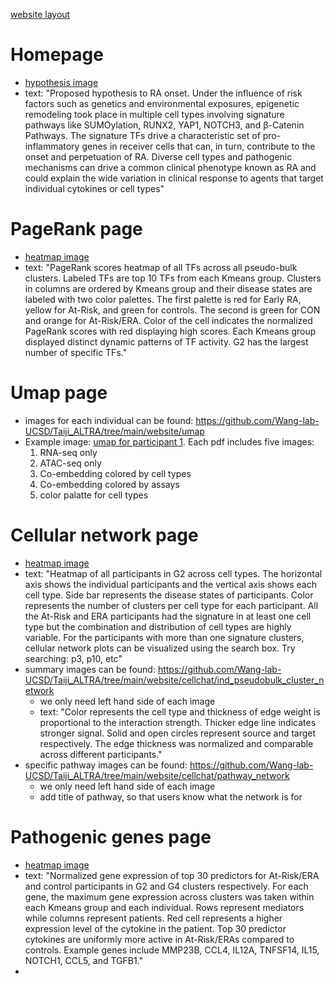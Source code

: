 [website layout](https://github.com/Wang-lab-UCSD/Taiji_ALTRA/blob/main/website/RA%20website.pdf)

# Homepage
-  [hypothesis image](https://github.com/Wang-lab-UCSD/Taiji_ALTRA/blob/main/figures/hypothesis.png)
-  text: "Proposed hypothesis to RA onset. Under the influence of risk factors such as genetics and environmental exposures, epigenetic remodeling took place in multiple cell types involving signature pathways like SUMOylation, RUNX2, YAP1, NOTCH3, and β-Catenin Pathways. The signature TFs drive a characteristic set of pro-inflammatory genes in receiver cells that can, in turn, contribute to the onset and perpetuation of RA. Diverse cell types and pathogenic mechanisms can drive a common clinical phenotype known as RA and could explain the wide variation in clinical response to agents that target individual cytokines or cell types"

# PageRank page
-  [heatmap image](https://github.com/Wang-lab-UCSD/Taiji_ALTRA/blob/main/website/hp_normed2_allTFs_partial_labels.pdf)
-  text: "PageRank scores heatmap of all TFs across all pseudo-bulk clusters. Labeled TFs are top 10 TFs from each Kmeans group. Clusters in columns are ordered by Kmeans group and their disease states are labeled with two color palettes. The first palette is red for Early RA, yellow for At-Risk, and green for controls. The second is green for CON and orange for At-Risk/ERA. Color of the cell indicates the normalized PageRank scores with red displaying high scores. Each Kmeans group displayed distinct dynamic patterns of TF activity. G2 has the largest number of specific TFs."

# Umap page
-  images for each individual can be found: https://github.com/Wang-lab-UCSD/Taiji_ALTRA/tree/main/website/umap 
-  Example image: [umap for participant 1](https://github.com/Wang-lab-UCSD/Taiji_ALTRA/blob/main/website/umap/p1_UMAPs.pdf). Each pdf includes five images:
   1. RNA-seq only
   2. ATAC-seq only
   3. Co-embedding colored by cell types
   4. Co-embedding colored by assays
   5. color palatte for cell types

# Cellular network page
-  [heatmap image](https://github.com/Wang-lab-UCSD/Taiji_ALTRA/blob/main/website/hp_patients_across_celltypes_n_sig_clusters.pdf)
-  text: "Heatmap of all participants in G2 across cell types. The horizontal axis shows the individual participants and the vertical axis shows each cell type. Side bar represents the disease states of participants. Color represents the number of clusters per cell type for each participant. All the At-Risk and ERA participants had the signature in at least one cell type but the combination and distribution of cell types are highly variable. For the participants with more than one signature clusters, cellular network plots can be visualized using the search box. Try searching: p3, p10, etc"
-  summary images can be found: https://github.com/Wang-lab-UCSD/Taiji_ALTRA/tree/main/website/cellchat/ind_pseudobulk_cluster_network
    - we only need left hand side of each image
    - text: "Color represents the cell type and thickness of edge weight is proportional to the interaction strength. Thicker edge line indicates stronger signal. Solid and open circles represent source and target respectively. The edge thickness was normalized and comparable across different participants."
-  specific pathway images can be found: https://github.com/Wang-lab-UCSD/Taiji_ALTRA/tree/main/website/cellchat/pathway_network
     - we only need left hand side of each image
     - add title of pathway, so that users know what the network is for

# Pathogenic genes page
-  [heatmap image](https://github.com/Wang-lab-UCSD/Taiji_ALTRA/blob/main/website/hp_top30_feature_rna_max.pdf)
-  text: "Normalized gene expression of top 30 predictors for At-Risk/ERA and control participants in G2 and G4 clusters respectively. For each gene, the maximum gene expression across clusters was taken within each Kmeans group and each individual. Rows represent mediators while columns represent patients. Red cell represents a higher expression level of the cytokine in the patient. Top 30 predictor cytokines are uniformly more active in At-Risk/ERAs compared to controls. Example genes include MMP23B, CCL4, IL12A, TNFSF14, IL15, NOTCH1, CCL5, and TGFB1."
-  
